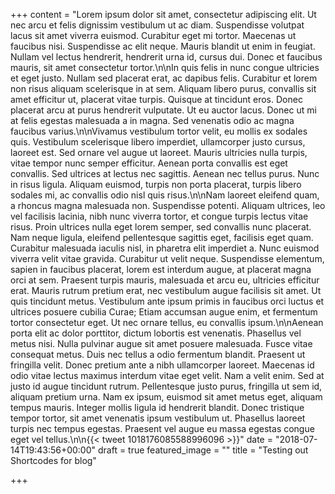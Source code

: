 +++
content = "Lorem ipsum dolor sit amet, consectetur adipiscing elit. Ut nec arcu et felis dignissim vestibulum ut ac diam. Suspendisse volutpat lacus sit amet viverra euismod. Curabitur eget mi tortor. Maecenas ut faucibus nisi. Suspendisse ac elit neque. Mauris blandit ut enim in feugiat. Nullam vel lectus hendrerit, hendrerit urna id, cursus dui. Donec et faucibus mauris, sit amet consectetur tortor.\n\nIn quis felis in nunc congue ultricies et eget justo. Nullam sed placerat erat, ac dapibus felis. Curabitur et lorem non risus aliquam scelerisque in at sem. Aliquam libero purus, convallis sit amet efficitur ut, placerat vitae turpis. Quisque at tincidunt eros. Donec placerat arcu at purus hendrerit vulputate. Ut eu auctor lacus. Donec ut mi at felis egestas malesuada a in magna. Sed venenatis odio ac magna faucibus varius.\n\nVivamus vestibulum tortor velit, eu mollis ex sodales quis. Vestibulum scelerisque libero imperdiet, ullamcorper justo cursus, laoreet est. Sed ornare vel augue ut laoreet. Mauris ultricies nulla turpis, vitae tempor nunc semper efficitur. Aenean porta convallis est eget convallis. Sed ultrices at lectus nec sagittis. Aenean nec tellus purus. Nunc in risus ligula. Aliquam euismod, turpis non porta placerat, turpis libero sodales mi, ac convallis odio nisl quis risus.\n\nNam laoreet eleifend quam, a rhoncus magna malesuada non. Suspendisse potenti. Aliquam ultrices, leo vel facilisis lacinia, nibh nunc viverra tortor, et congue turpis lectus vitae risus. Proin ultrices nulla eget lorem semper, sed convallis nunc placerat. Nam neque ligula, eleifend pellentesque sagittis eget, facilisis eget quam. Curabitur malesuada iaculis nisl, in pharetra elit imperdiet a. Nunc euismod viverra velit vitae gravida. Curabitur ut velit neque. Suspendisse elementum, sapien in faucibus placerat, lorem est interdum augue, at placerat magna orci at sem. Praesent turpis mauris, malesuada et arcu eu, ultricies efficitur erat. Mauris rutrum pretium erat, nec vestibulum augue facilisis sit amet. Ut quis tincidunt metus. Vestibulum ante ipsum primis in faucibus orci luctus et ultrices posuere cubilia Curae; Etiam accumsan augue enim, et fermentum tortor consectetur eget. Ut nec ornare tellus, eu convallis ipsum.\n\nAenean porta elit ac dolor porttitor, dictum lobortis est venenatis. Phasellus vel metus nisi. Nulla pulvinar augue sit amet posuere malesuada. Fusce vitae consequat metus. Duis nec tellus a odio fermentum blandit. Praesent ut fringilla velit. Donec pretium ante a nibh ullamcorper laoreet. Maecenas id odio vitae lectus maximus interdum vitae eget velit. Nam a velit enim. Sed at justo id augue tincidunt rutrum. Pellentesque justo purus, fringilla ut sem id, aliquam pretium urna. Nam ex ipsum, euismod sit amet metus eget, aliquam tempus mauris. Integer mollis ligula id hendrerit blandit. Donec tristique tempor tortor, sit amet venenatis ipsum vestibulum ut. Phasellus laoreet turpis nec tempus egestas. Praesent vel augue eu massa egestas congue eget vel tellus.\n\n{{< tweet 1018176085588996096 >}}"
date = "2018-07-14T19:43:56+00:00"
draft = true
featured_image = ""
title = "Testing out Shortcodes for blog"

+++
